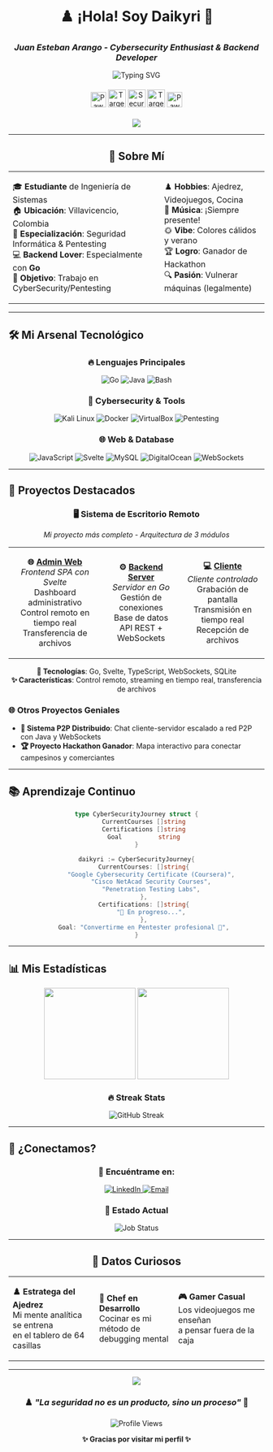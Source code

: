 <!-- Animated Header with Summer Gradient -->
<div align="center">
  
# ♟️ ¡Hola! Soy Daikyri 🎯
### *Juan Esteban Arango - Cybersecurity Enthusiast & Backend Developer*

<img src="https://readme-typing-svg.herokuapp.com?font=Fira+Code&size=22&duration=3000&pause=1000&color=FF69B4&background=FFE4E100&center=true&vCenter=true&multiline=true&width=600&height=120&lines=%F0%9F%94%90+Pentesting+%7C+Backend+%7C+Go+Developer;%E2%99%9F%EF%B8%8F+Estratega+del+Ajedrez+%7C+Villavicencio%2C+Colombia;%F0%9F%8E%AF+Buscando+oportunidades+en+CyberSecurity;%F0%9F%94%93+Vulnerando+m%C3%A1quinas+legalmente" alt="Typing SVG" />

<!-- Chess Animation -->
<div align="center" style="margin: 20px 0;">
  <img src="https://raw.githubusercontent.com/Tarikul-Islam-Anik/Animated-Fluent-Emojis/master/Emojis/Activities/Chess%20Pawn.png" alt="Pawn" width="30" height="30"/>
  <img src="https://raw.githubusercontent.com/Tarikul-Islam-Anik/Animated-Fluent-Emojis/master/Emojis/Activities/Direct%20Hit.png" alt="Target" width="35" height="35"/>
  <img src="https://raw.githubusercontent.com/Tarikul-Islam-Anik/Animated-Fluent-Emojis/master/Emojis/Objects/Locked%20with%20Key.png" alt="Security" width="35" height="35"/>
  <img src="https://raw.githubusercontent.com/Tarikul-Islam-Anik/Animated-Fluent-Emojis/master/Emojis/Activities/Direct%20Hit.png" alt="Target" width="35" height="35"/>
  <img src="https://raw.githubusercontent.com/Tarikul-Islam-Anik/Animated-Fluent-Emojis/master/Emojis/Activities/Chess%20Pawn.png" alt="Pawn" width="30" height="30"/>
</div>

<img src="https://capsule-render.vercel.app/api?type=waving&color=gradient&customColorList=12,20,14,25,17&height=100&section=header&text=&fontSize=0&animation=twinkling"/>

</div>



---

<!-- About Me Section with Beautiful Cards -->
<div align="center">

## 🎯 Sobre Mí 

<table>
<tr>
<td>

🎓 **Estudiante** de Ingeniería de Sistemas  
🏠 **Ubicación**: Villavicencio, Colombia  
🔐 **Especialización**: Seguridad Informática & Pentesting  
💻 **Backend Lover**: Especialmente con **Go**  
🎯 **Objetivo**: Trabajo en CyberSecurity/Pentesting  

</td>
<td>

♟️ **Hobbies**: Ajedrez, Videojuegos, Cocina  
🎵 **Música**: ¡Siempre presente!  
🌞 **Vibe**: Colores cálidos y verano  
🏆 **Logro**: Ganador de Hackathon  
🔍 **Pasión**: Vulnerar máquinas (legalmente)  

</td>
</tr>
</table>

</div>

---

<!-- Tech Stack with Animated Badges -->
## 🛠️ Mi Arsenal Tecnológico

<div align="center">

### 🔥 Lenguajes Principales
<img src="https://img.shields.io/badge/Go-00ADD8?style=for-the-badge&logo=go&logoColor=white" alt="Go"/>
<img src="https://img.shields.io/badge/Java-ED8B00?style=for-the-badge&logo=openjdk&logoColor=white" alt="Java"/>
<img src="https://img.shields.io/badge/Bash-4EAA25?style=for-the-badge&logo=gnu-bash&logoColor=white" alt="Bash"/>

### 🔐 Cybersecurity & Tools
<img src="https://img.shields.io/badge/Kali_Linux-557C94?style=for-the-badge&logo=kalilinux&logoColor=white" alt="Kali Linux"/>
<img src="https://img.shields.io/badge/Docker-2496ED?style=for-the-badge&logo=docker&logoColor=white" alt="Docker"/>
<img src="https://img.shields.io/badge/VirtualBox-183A61?style=for-the-badge&logo=virtualbox&logoColor=white" alt="VirtualBox"/>
<img src="https://img.shields.io/badge/Pentesting-FF6B6B?style=for-the-badge&logo=hackthebox&logoColor=white" alt="Pentesting"/>

### 🌐 Web & Database
<img src="https://img.shields.io/badge/JavaScript-F7DF1E?style=for-the-badge&logo=javascript&logoColor=black" alt="JavaScript"/>
<img src="https://img.shields.io/badge/Svelte-FF3E00?style=for-the-badge&logo=svelte&logoColor=white" alt="Svelte"/>
<img src="https://img.shields.io/badge/MySQL-4479A1?style=for-the-badge&logo=mysql&logoColor=white" alt="MySQL"/>
<img src="https://img.shields.io/badge/DigitalOcean-0080FF?style=for-the-badge&logo=digitalocean&logoColor=white" alt="DigitalOcean"/>
<img src="https://img.shields.io/badge/WebSockets-010101?style=for-the-badge&logo=socketdotio&logoColor=white" alt="WebSockets"/>

</div>

---

<!-- Projects Section with Beautiful Layout -->
## 🚀 Proyectos Destacados

<div align="center">

### 🖥️ Sistema de Escritorio Remoto
*Mi proyecto más completo - Arquitectura de 3 módulos*

<table>
<tr>
<td align="center">

**🌐 [Admin Web](https://github.com/Unikyri/EscritorioRemoto-WebAdmin)**  
*Frontend SPA con Svelte*  
Dashboard administrativo  
Control remoto en tiempo real  
Transferencia de archivos  

</td>
<td align="center">

**⚙️ [Backend Server](https://github.com/Unikyri/EscritorioRemoto-Backend)**  
*Servidor en Go*  
Gestión de conexiones  
Base de datos  
API REST + WebSockets  

</td>
<td align="center">

**💻 [Cliente](https://github.com/Unikyri/EscritorioRemoto-Cliente)**  
*Cliente controlado*  
Grabación de pantalla  
Transmisión en tiempo real  
Recepción de archivos  

</td>
</tr>
</table>

**🔧 Tecnologías**: Go, Svelte, TypeScript, WebSockets, SQLite  
**✨ Características**: Control remoto, streaming en tiempo real, transferencia de archivos

</div>

### 🌐 Otros Proyectos Geniales

- **💬 Sistema P2P Distribuido**: Chat cliente-servidor escalado a red P2P con Java y WebSockets
- **🏆 Proyecto Hackathon Ganador**: Mapa interactivo para conectar campesinos y comerciantes

---

<!-- Learning & Certifications -->
## 📚 Aprendizaje Continuo

<div align="center">

```go
type CyberSecurityJourney struct {
    CurrentCourses []string
    Certifications []string
    Goal          string
}

daikyri := CyberSecurityJourney{
    CurrentCourses: []string{
        "Google Cybersecurity Certificate (Coursera)",
        "Cisco NetAcad Security Courses",
        "Penetration Testing Labs",
    },
    Certifications: []string{
        "🎯 En progreso...",
    },
    Goal: "Convertirme en Pentester profesional 🔐",
}
```

</div>

---

<!-- GitHub Stats with Custom Theme -->
## 📊 Mis Estadísticas

<div align="center">

<img height="180em" src="https://github-readme-stats.vercel.app/api?username=Unikyri&show_icons=true&include_all_commits=true&count_private=true&border_radius=20&bg_color=30,E6B3FF,FFB3E6,FFCCF9,F0E6FF&title_color=6A4C93&text_color=6A4C93&icon_color=9B59B6&border_color=E6B3FF"/>
<img height="180em" src="https://github-readme-stats.vercel.app/api/top-langs/?username=Unikyri&layout=compact&border_radius=20&bg_color=30,E6B3FF,FFB3E6,FFCCF9,F0E6FF&title_color=6A4C93&text_color=6A4C93&border_color=E6B3FF"/>

</div>

<div align="center">

### 🔥 Streak Stats
<img src="https://github-readme-streak-stats.herokuapp.com/?user=Unikyri&background=45,E6B3FF,FFB3E6,FFCCF9&stroke=6A4C93&ring=9B59B6&fire=FF69B4&currStreakLabel=6A4C93&sideNums=6A4C93&currStreakNum=9B59B6&dates=6A4C93&sideLabels=6A4C93&border=E6B3FF&border_radius=20" alt="GitHub Streak"/>

</div>

---

<!-- Contact Section with Animated Cards -->
## 🎯 ¿Conectamos?

<div align="center">

### 💌 Encuéntrame en:

<a href="https://www.linkedin.com/in/daikyri/" target="_blank">
<img src="https://img.shields.io/badge/LinkedIn-0077B5?style=for-the-badge&logo=linkedin&logoColor=white" alt="LinkedIn"/>
</a>
<a href="mailto:contacto@daikyri.dev">
<img src="https://img.shields.io/badge/Email-D14836?style=for-the-badge&logo=gmail&logoColor=white" alt="Email"/>
</a>

### 💼 Estado Actual
<img src="https://img.shields.io/badge/🔍_Buscando_Trabajo-CyberSecurity_&_Pentesting-FF69B4?style=for-the-badge" alt="Job Status"/>

</div>

---

<!-- Fun Facts Section -->
<div align="center">

## 🎲 Datos Curiosos

<table>
<tr>
<td>

**♟️ Estratega del Ajedrez**  
Mi mente analítica se entrena  
en el tablero de 64 casillas  

</td>
<td>

**🍳 Chef en Desarrollo**  
Cocinar es mi método de  
debugging mental  

</td>
<td>

**🎮 Gamer Casual**  
Los videojuegos me enseñan  
a pensar fuera de la caja  

</td>
</tr>
</table>

</div>

---

<!-- Animated Footer -->
<div align="center">

<img src="https://capsule-render.vercel.app/api?type=waving&color=gradient&customColorList=12,20,14,25,17&height=100&section=footer&text=&fontSize=0&animation=twinkling"/>

### ♟️ *"La seguridad no es un producto, sino un proceso"* 🎯

<img src="https://komarev.com/ghpvc/?username=Unikyri&label=Visitantes&color=FF69B4&style=for-the-badge" alt="Profile Views"/>

**✨ Gracias por visitar mi perfil ✨**

</div>
